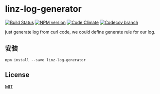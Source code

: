# linz-log-generator
  [![Build Status][travis-image]][travis-url]
  [![NPM version][npm-image]][npm-url]
  [![Code Climate][quality-image]][quality-url]
  [![Codecov branch][codecov-image]]()

just generate log from curl code, we could define generate rule for our log.

## 安装

``` shell
npm install --save linz-log-generator
```

## License

  [MIT](./LICENSE)

[npm-image]: https://img.shields.io/npm/v/linz-log-generator.svg?style=flat-square
[npm-url]: https://npmjs.org/package/linz-log-generator
[travis-image]: https://img.shields.io/travis/liuwill/linz-log-generator/master.svg?style=flat-square
[travis-url]: https://travis-ci.org/liuwill/linz-log-generator
[quality-image]: https://img.shields.io/codeclimate/github/liuwill/linz-log-generator.svg?style=flat-square
[quality-url]: https://codeclimate.com/github/liuwill/linz-log-generator
[appveyor-image]: https://img.shields.io/appveyor/ci/liuwill/linz-log-generator/master.svg?style=flat-square
[appveyor-url]: https://ci.appveyor.com/project/liuwill/linz-log-generator
[codecov-image]: https://img.shields.io/codecov/c/github/codecov/linz-log-generator/master.svg?style=flat-square
